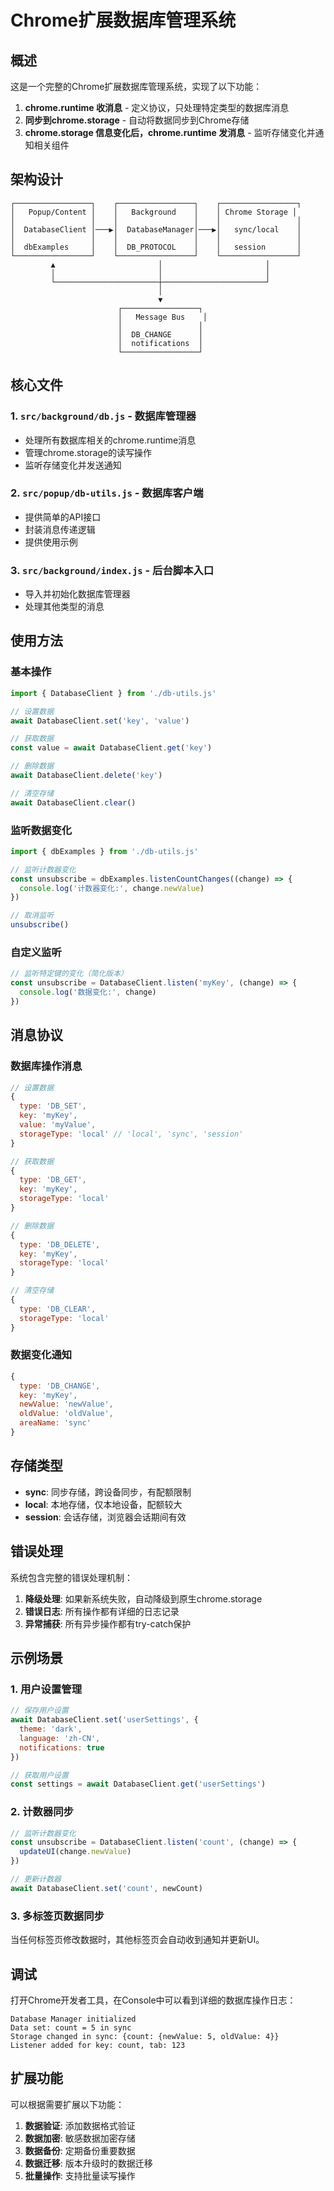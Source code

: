# Chrome扩展数据库管理系统

## 概述

这是一个完整的Chrome扩展数据库管理系统，实现了以下功能：

1. **chrome.runtime 收消息** - 定义协议，只处理特定类型的数据库消息
2. **同步到chrome.storage** - 自动将数据同步到Chrome存储
3. **chrome.storage 信息变化后，chrome.runtime 发消息** - 监听存储变化并通知相关组件

## 架构设计

```
┌─────────────────┐    ┌─────────────────┐    ┌─────────────────┐
│   Popup/Content │    │   Background    │    │ Chrome Storage │
│                 │    │                 │    │                 │
│  DatabaseClient │───▶│  DatabaseManager│───▶│   sync/local    │
│                 │    │                 │    │                 │
│  dbExamples     │    │  DB_PROTOCOL    │    │   session       │
└─────────────────┘    └─────────────────┘    └─────────────────┘
         ▲                       │                       │
         │                       │                       │
         └───────────────────────┼───────────────────────┘
                                 │
                                 ▼
                        ┌─────────────────┐
                        │   Message Bus    │
                        │                 │
                        │  DB_CHANGE      │
                        │  notifications  │
                        └─────────────────┘
```

## 核心文件

### 1. `src/background/db.js` - 数据库管理器
- 处理所有数据库相关的chrome.runtime消息
- 管理chrome.storage的读写操作
- 监听存储变化并发送通知

### 2. `src/popup/db-utils.js` - 数据库客户端
- 提供简单的API接口
- 封装消息传递逻辑
- 提供使用示例

### 3. `src/background/index.js` - 后台脚本入口
- 导入并初始化数据库管理器
- 处理其他类型的消息

## 使用方法

### 基本操作

```javascript
import { DatabaseClient } from './db-utils.js'

// 设置数据
await DatabaseClient.set('key', 'value')

// 获取数据
const value = await DatabaseClient.get('key')

// 删除数据
await DatabaseClient.delete('key')

// 清空存储
await DatabaseClient.clear()
```

### 监听数据变化

```javascript
import { dbExamples } from './db-utils.js'

// 监听计数器变化
const unsubscribe = dbExamples.listenCountChanges((change) => {
  console.log('计数器变化:', change.newValue)
})

// 取消监听
unsubscribe()
```

### 自定义监听

```javascript
// 监听特定键的变化（简化版本）
const unsubscribe = DatabaseClient.listen('myKey', (change) => {
  console.log('数据变化:', change)
})
```

## 消息协议

### 数据库操作消息

```javascript
// 设置数据
{
  type: 'DB_SET',
  key: 'myKey',
  value: 'myValue',
  storageType: 'local' // 'local', 'sync', 'session'
}

// 获取数据
{
  type: 'DB_GET',
  key: 'myKey',
  storageType: 'local'
}

// 删除数据
{
  type: 'DB_DELETE',
  key: 'myKey',
  storageType: 'local'
}

// 清空存储
{
  type: 'DB_CLEAR',
  storageType: 'local'
}

```

### 数据变化通知

```javascript
{
  type: 'DB_CHANGE',
  key: 'myKey',
  newValue: 'newValue',
  oldValue: 'oldValue',
  areaName: 'sync'
}
```

## 存储类型

- **sync**: 同步存储，跨设备同步，有配额限制
- **local**: 本地存储，仅本地设备，配额较大
- **session**: 会话存储，浏览器会话期间有效

## 错误处理

系统包含完整的错误处理机制：

1. **降级处理**: 如果新系统失败，自动降级到原生chrome.storage
2. **错误日志**: 所有操作都有详细的日志记录
3. **异常捕获**: 所有异步操作都有try-catch保护

## 示例场景

### 1. 用户设置管理

```javascript
// 保存用户设置
await DatabaseClient.set('userSettings', {
  theme: 'dark',
  language: 'zh-CN',
  notifications: true
})

// 获取用户设置
const settings = await DatabaseClient.get('userSettings')
```

### 2. 计数器同步

```javascript
// 监听计数器变化
const unsubscribe = DatabaseClient.listen('count', (change) => {
  updateUI(change.newValue)
})

// 更新计数器
await DatabaseClient.set('count', newCount)
```

### 3. 多标签页数据同步

当任何标签页修改数据时，其他标签页会自动收到通知并更新UI。

## 调试

打开Chrome开发者工具，在Console中可以看到详细的数据库操作日志：

```
Database Manager initialized
Data set: count = 5 in sync
Storage changed in sync: {count: {newValue: 5, oldValue: 4}}
Listener added for key: count, tab: 123
```

## 扩展功能

可以根据需要扩展以下功能：

1. **数据验证**: 添加数据格式验证
2. **数据加密**: 敏感数据加密存储
3. **数据备份**: 定期备份重要数据
4. **数据迁移**: 版本升级时的数据迁移
5. **批量操作**: 支持批量读写操作
